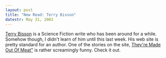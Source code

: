 ```yaml
---
layout: post
title: "New Read: Terry Bisson"
datestr: May 31, 2003
---
```


<a href="http://www.terrybisson.com">Terry Bisson</a> is a Science Fiction write who has been around for a while.  Somehow though, I didn't learn of him until this last week.  His web site is pretty standard for an author.  One of the stories on the site, <a href="http://www.terrybisson.com/meat.html">They're Made Out Of Meat"</a> is rather screamingly funny.  Check it out.


